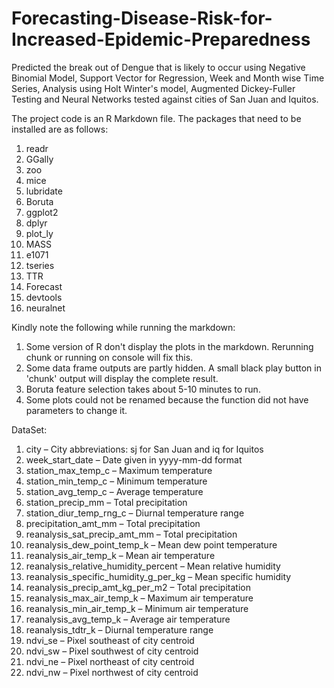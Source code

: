 # Forecasting-Disease-Risk-for-Increased-Epidemic-Preparedness
Predicted the break out of Dengue that is likely to occur using Negative Binomial Model, Support Vector for Regression, Week and Month wise Time Series, Analysis using Holt Winter's model, Augmented Dickey-Fuller Testing and Neural Networks tested against cities of San Juan and Iquitos.

The project code is an R Markdown file. The packages that need to be installed are as follows:
1. readr
2. GGally
3. zoo
4. mice
5. lubridate
6. Boruta
7. ggplot2
8. dplyr
9. plot_ly
10. MASS
11. e1071
12. tseries
13. TTR
14. Forecast
15. devtools
16. neuralnet

Kindly note the following while running the markdown:
1. Some version of R don't display the plots in the markdown. Rerunning chunk or running on console will fix this.
2. Some data frame outputs are partly hidden. A small black play button in 'chunk' output will display the complete
   result.
3. Boruta feature selection takes about 5-10 minutes to run. 
4. Some plots could not be renamed because the function did not have parameters to change it.

DataSet:<br/>

   1. city – City abbreviations: sj for San Juan and iq for Iquitos<br/>
   2. week_start_date – Date given in yyyy-mm-dd format<br/>
   3. station_max_temp_c – Maximum temperature<br/>
   4. station_min_temp_c – Minimum temperature<br/>
   5. station_avg_temp_c – Average temperature<br/>
   6. station_precip_mm – Total precipitation<br/>
   7. station_diur_temp_rng_c – Diurnal temperature range<br/>
   8. precipitation_amt_mm – Total precipitation<br/>
   9. reanalysis_sat_precip_amt_mm – Total precipitation<br/>
   10. reanalysis_dew_point_temp_k – Mean dew point temperature<br/>
   11. reanalysis_air_temp_k – Mean air temperature<br/>
   12. reanalysis_relative_humidity_percent – Mean relative humidity<br/>
   13. reanalysis_specific_humidity_g_per_kg – Mean specific humidity<br/>
   14. reanalysis_precip_amt_kg_per_m2 – Total precipitation<br/>
   15. reanalysis_max_air_temp_k – Maximum air temperature<br/>
   16. reanalysis_min_air_temp_k – Minimum air temperature<br/>
   17. reanalysis_avg_temp_k – Average air temperature<br/>
   18.   reanalysis_tdtr_k – Diurnal temperature range<br/>
   19. ndvi_se – Pixel southeast of city centroid<br/>
   20. ndvi_sw – Pixel southwest of city centroid<br/>
   21. ndvi_ne – Pixel northeast of city centroid<br/>
   22. ndvi_nw – Pixel northwest of city centroid<br/>

